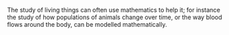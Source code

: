 The study of living things can often use mathematics to help it; for
instance the study of how populations of animals change over time, or
the way blood flows around the body, can be modelled mathematically.
